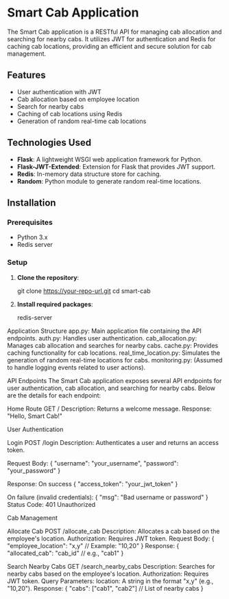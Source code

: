 # Smart Cab Application

The Smart Cab application is a RESTful API for managing cab allocation and searching for nearby cabs. It utilizes JWT for authentication and Redis for caching cab locations, providing an efficient and secure solution for cab management.

## Features

- User authentication with JWT
- Cab allocation based on employee location
- Search for nearby cabs
- Caching of cab locations using Redis
- Generation of random real-time cab locations

## Technologies Used

- **Flask**: A lightweight WSGI web application framework for Python.
- **Flask-JWT-Extended**: Extension for Flask that provides JWT support.
- **Redis**: In-memory data structure store for caching.
- **Random**: Python module to generate random real-time locations.

## Installation

### Prerequisites

- Python 3.x
- Redis server

### Setup

1. **Clone the repository**:

   git clone https://your-repo-url.git
   cd smart-cab

2. **Install required packages**: 

    redis-server

Application Structure
app.py: Main application file containing the API endpoints.
auth.py: Handles user authentication.
cab_allocation.py: Manages cab allocation and searches for nearby cabs.
cache.py: Provides caching functionality for cab locations.
real_time_location.py: Simulates the generation of random real-time locations for cabs.
monitoring.py: (Assumed to handle logging events related to user actions).

API Endpoints
The Smart Cab application exposes several API endpoints for user authentication, cab allocation, and searching for nearby cabs. Below are the details for each endpoint:

Home Route
GET /
Description: Returns a welcome message.
Response:
    "Hello, Smart Cab!"

User Authentication

Login
POST /login
Description: Authenticates a user and returns an access token.

Request Body:
{
    "username": "your_username",
    "password": "your_password"
}

Response:
On success
{
    "access_token": "your_jwt_token"
}

On failure (invalid credentials):
{
    "msg": "Bad username or password"
}
Status Code: 401 Unauthorized

Cab Management

Allocate Cab
POST /allocate_cab
Description: Allocates a cab based on the employee's location.
Authorization: Requires JWT token.
Request Body:
{
    "employee_location": "x,y"  // Example: "10,20"
}
Response:
{
    "allocated_cab": "cab_id"  // e.g., "cab1"
}


Search Nearby Cabs
GET /search_nearby_cabs
Description: Searches for nearby cabs based on the employee's location.
Authorization: Requires JWT token.
Query Parameters:
location: A string in the format "x,y" (e.g., "10,20").
Response:
{
    "cabs": ["cab1", "cab2"]  // List of nearby cabs
}
